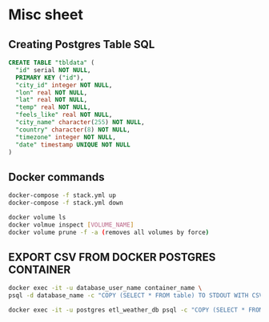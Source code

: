 # Misc sheet

## Creating Postgres Table SQL
```sql
CREATE TABLE "tbldata" (
  "id" serial NOT NULL,
  PRIMARY KEY ("id"),
  "city_id" integer NOT NULL,
  "lon" real NOT NULL,
  "lat" real NOT NULL,
  "temp" real NOT NULL,
  "feels_like" real NOT NULL,
  "city_name" character(255) NOT NULL,
  "country" character(8) NOT NULL,
  "timezone" integer NOT NULL,
  "date" timestamp UNIQUE NOT NULL
)
```
## Docker commands
```bash
docker-compose -f stack.yml up
docker-compose -f stack.yml down

docker volume ls
docker volmue inspect [VOLUME_NAME]
docker volume prune -f -a (removes all volumes by force)
```


## EXPORT CSV FROM DOCKER POSTGRES CONTAINER
```bash
docker exec -it -u database_user_name container_name \
psql -d database_name -c "COPY (SELECT * FROM table) TO STDOUT WITH CSV HEADER" > output.csv
```
```bash
docker exec -it -u postgres etl_weather_db psql -c "COPY (SELECT * FROM tblweatherdata LIMIT 5) TO STDOUT WITH CSV HEADER;" -d openweather > tblweatherdata.csv
```